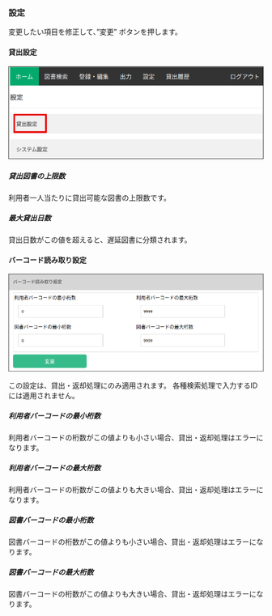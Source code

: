 ### 設定

変更したい項目を修正して、”変更” ボタンを押します。

#### 貸出設定

![rental_setting](../img/rental_setting.png)

##### 貸出図書の上限数

利用者一人当たりに貸出可能な図書の上限数です。

##### 最大貸出日数

貸出日数がこの値を超えると、遅延図書に分類されます。

#### バーコード読み取り設定

![ket_setting](../img/keta_setting.png)

この設定は、貸出・返却処理にのみ適用されます。
各種検索処理で入力するIDには適用されません。

##### 利用者バーコードの最小桁数

利用者バーコードの桁数がこの値よりも小さい場合、貸出・返却処理はエラーになります。

##### 利用者バーコードの最大桁数

利用者バーコードの桁数がこの値よりも大きい場合、貸出・返却処理はエラーになります。

##### 図書バーコードの最小桁数

図書バーコードの桁数がこの値よりも小さい場合、貸出・返却処理はエラーになります。

##### 図書バーコードの最大桁数

図書バーコードの桁数がこの値よりも大きい場合、貸出・返却処理はエラーになります。

